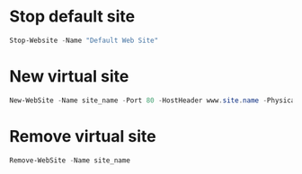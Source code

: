 # Stop default site
```powershell
Stop-Website -Name "Default Web Site"
```
# New virtual site
```powershell
New-WebSite -Name site_name -Port 80 -HostHeader www.site.name -PhysicalPath "c:\folder_path" -Force
```
# Remove virtual site
```powershell
Remove-WebSite -Name site_name
```
